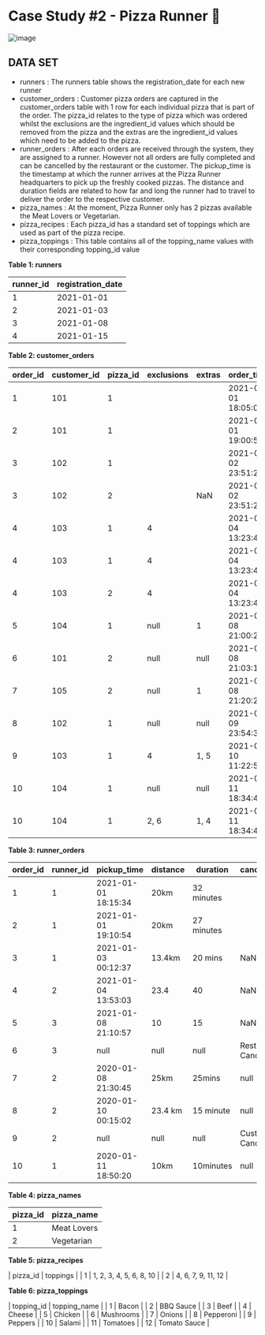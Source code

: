 # Case Study #2 - Pizza Runner 🍕

![image](https://8weeksqlchallenge.com/images/case-study-designs/2.png)

## DATA SET

- runners : The runners table shows the registration_date for each new runner
- customer_orders : Customer pizza orders are captured in the customer_orders table with 1 row for each individual pizza that is part of the order. The pizza_id relates to the type of pizza which was ordered whilst the exclusions are the ingredient_id values which should be removed from the pizza and the extras are the ingredient_id values which need to be added to the pizza.
- runner_orders : After each orders are received through the system, they are assigned to a runner. However not all orders are fully completed and can be cancelled by the restaurant or the customer. The pickup_time is the timestamp at which the runner arrives at the Pizza Runner headquarters to pick up the freshly cooked pizzas. The distance and duration fields are related to how far and long the runner had to travel to deliver the order to the respective customer.
- pizza_names : At the moment, Pizza Runner only has 2 pizzas available the Meat Lovers or Vegetarian.
- pizza_recipes : Each pizza_id has a standard set of toppings which are used as part of the pizza recipe.
- pizza_toppings : This table contains all of the topping_name values with their corresponding topping_id value

**Table 1: runners**

| runner_id |	registration_date |
| --------- | ----------------- |
| 1 |	2021-01-01 |
| 2 |	2021-01-03 |
| 3 |	2021-01-08 |
| 4 | 2021-01-15 |

**Table 2: customer_orders**

| order_id | customer_id |	pizza_id |	exclusions |	extras |	order_time |
| -- | ----------- | --------- | ----------- | ------- | ----------- |
| 1 |	101 | 1 | | | 2021-01-01 18:05:02 |
| 2	| 101	| 1	| | | 2021-01-01 19:00:52 |
| 3 |	102	| 1	| | | 2021-01-02 23:51:23 |
| 3	| 102 |	2	| |	NaN |	2021-01-02 23:51:23 |
| 4 |	103	| 1	| 4 | |	2021-01-04 13:23:46 |
| 4 |	103 |	1	| 4 |	| 2021-01-04 13:23:46 |
| 4 |	103	| 2 |	4	| | 2021-01-04 13:23:46 |
| 5	| 104 |	1	| null | 1 | 2021-01-08 21:00:29 |
| 6 |	101	| 2 |	null | null |	2021-01-08 21:03:13 |
| 7 |	105 |	2	| null | 1 | 2021-01-08 21:20:29 |
| 8	| 102 |	1	| null | null |	2021-01-09 23:54:33 |
| 9 |	103	| 1 |	4 | 1, 5 | 2021-01-10 11:22:59 |
| 10 |	104	| 1 |	null |	null |	2021-01-11 18:34:49 |
| 10	| 104 |	1	| 2, 6 |	1, 4	| 2021-01-11 18:34:49 |

**Table 3: runner_orders**

| order_id | runner_id | pickup_time |	distance |	duration |	cancellation |
| -------- | --------- | ----------- | --------- | --------- | ------------- |
| 1 |	1 |	2021-01-01 18:15:34 |	20km | 32 minutes | |	 
| 2 |	1 |	2021-01-01 19:10:54	| 20km | 27 minutes	| |
| 3	| 1 |	2021-01-03 00:12:37	| 13.4km |	20 mins	| NaN |
| 4 |	2	| 2021-01-04 13:53:03 |	23.4 |	40 |	NaN |
| 5	| 3 |	2021-01-08 21:10:57 |	10	| 15 |	NaN |
| 6 |	3 | null | 	null |	null |	Restaurant Cancellation |
| 7 |	2 |	2020-01-08 21:30:45	| 25km |	25mins |	null |
| 8 |	2 |	2020-01-10 00:15:02 |	23.4 km	| 15 minute | null |
| 9	| 2 |	null | null |	null |	Customer Cancellation |
| 10 | 	1	| 2020-01-11 18:50:20 |	10km |	10minutes	| null |

**Table 4: pizza_names**

| pizza_id | pizza_name |
| -------- | ---------- |
| 1 |	Meat Lovers |
| 2 |	Vegetarian |

**Table 5: pizza_recipes**

| pizza_id |	toppings |
| 1 |	1, 2, 3, 4, 5, 6, 8, 10 |
| 2 |	4, 6, 7, 9, 11, 12 |

**Table 6: pizza_toppings**

| topping_id |	topping_name |
| 1 |	Bacon |
| 2 |	BBQ Sauce |
| 3 | Beef |
| 4 |	Cheese |
| 5	| Chicken |
| 6	| Mushrooms |
| 7 |	Onions |
| 8 |	Pepperoni |
| 9 |	Peppers |
| 10 |	Salami |
| 11 |	Tomatoes |
| 12 | Tomato Sauce |
